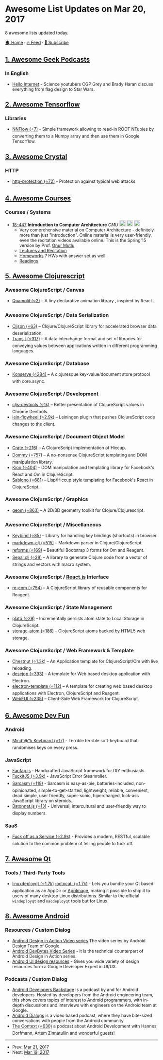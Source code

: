 # Awesome List Updates on Mar 20, 2017

8 awesome lists updated today.

[🏠 Home](/README.md) · [🔥 Feed](https://test.trackawesomelist.com/feed.xml) · [📮 Subscribe](https://trackawesomelist.us17.list-manage.com/subscribe?u=d2f0117aa829c83a63ec63c2f&id=36a103854c)



## [1. Awesome Geek Podcasts](/content/ayr-ton/awesome-geek-podcasts/README.md)

### In English

*   [Hello Internet](http://www.hellointernet.fm/) - Science youtubers CGP Grey and Brady Haran discuss everything from flag design to Star Wars.

## [2. Awesome Tensorflow](/content/jtoy/awesome-tensorflow/README.md)

### Libraries

*   [NNFlow (⭐7)](https://github.com/welschma/NNFlow) - Simple framework allowing to read-in ROOT NTuples by converting them to a Numpy array and then use them in Google Tensorflow.

## [3. Awesome Crystal](/content/veelenga/awesome-crystal/README.md)

### HTTP

*   [http-protection (⭐72)](https://github.com/rogeriozambon/http-protection) - Protection against typical web attacks

## [4. Awesome Courses](/content/prakhar1989/awesome-courses/README.md)

### Courses / Systems

*   [18-447](http://www.ece.cmu.edu/\~ece447/s15/doku.php?id=start) **Introduction to Computer Architecture** *CMU* <img src="https://assets-cdn.github.com/images/icons/emoji/unicode/1f4f9.png" width="20" height="20" alt="Lecture Videos" title="Lecture Videos" /> <img src="https://assets-cdn.github.com/images/icons/emoji/unicode/1f4bb.png" width="20" height="20" alt="Assignments" title="Assignments" /> <img src="https://assets-cdn.github.com/images/icons/emoji/unicode/1f4da.png" width="20" height="20" alt="Readings" title="Readings" />
    *   Very comprehensive material on Computer Architecture - definitely more than just "introduction". Online material is very user-friendly, even the recitation videos available online. This is the Spring'15 version by Prof. [Onur Mutlu ](http://users.ece.cmu.edu/\~omutlu/)
    *   [Lectures and Recitation](http://www.ece.cmu.edu/\~ece447/s15/doku.php?id=schedule)
    *   [Homeworks](http://www.ece.cmu.edu/\~ece447/s15/doku.php?id=homeworks) 7 HWs with answer set as well
    *   [Readings](http://www.ece.cmu.edu/\~ece447/s15/doku.php?id=readings)

## [5. Awesome Clojurescript](/content/hantuzun/awesome-clojurescript/README.md)

### Awesome ClojureScript / Canvas

*   [Quamolit (⭐2)](https://github.com/Quamolit/quamolit) – A tiny declarative animation library , inspired by React.

### Awesome ClojureScript / Data Serialization

*   [Cljson (⭐63)](https://github.com/tailrecursion/cljson) – Clojure/ClojureScript library for accelerated browser data deserialization.
*   [Transit (⭐317)](https://github.com/cognitect/transit-cljs) – A data interchange format and set of libraries for conveying values between applications written in different programming languages.

### Awesome ClojureScript / Database

*   [Konserve (⭐284)](https://github.com/replikativ/konserve) – A clojuresque key-value/document store protocol with core.async.

### Awesome ClojureScript / Development

*   [cljs-devtools (⭐1k)](https://github.com/binaryage/cljs-devtools) – Better presentation of ClojureScript values in Chrome Devtools.
*   [lein-figwheel (⭐2.9k)](https://github.com/bhauman/lein-figwheel) – Leiningen plugin that pushes ClojureScript code changes to the client.

### Awesome ClojureScript / Document Object Model

*   [Crate (⭐216)](https://github.com/ibdknox/crate) – A ClojureScript implementation of Hiccup.
*   [Dommy (⭐757)](https://github.com/plumatic/dommy) – A no-nonsense ClojureScript templating and DOM manipulation library.
*   [Kioo (⭐404)](https://github.com/ckirkendall/kioo) – DOM manipulation and templating library for Facebook's React and Om in ClojureScript.
*   [Sablono (⭐681)](https://github.com/r0man/sablono) – Lisp/Hiccup style templating for Facebook's React in ClojureScript.

### Awesome ClojureScript / Graphics

*   [geom (⭐863)](https://github.com/thi-ng/geom) – A 2D/3D geometry toolkit for Clojure/Clojurescript.

### Awesome ClojureScript / Miscellaneous

*   [Keybind (⭐85)](https://github.com/piranha/keybind) – Library for handling key bindings (shortcuts) in browser.
*   [markdown-clj (⭐515)](https://github.com/yogthos/markdown-clj) – Markdown parser in Clojure/ClojureScript.
*   [reforms (⭐169)](https://github.com/bilus/reforms) – Beautiful Bootstrap 3 forms for Om and Reagent.
*   [Sepal.clj (⭐28)](https://github.com/Cirru/sepal.clj) – A library to generate Clojure code from a vector of strings and vectors with macro system.

### Awesome ClojureScript / [React.js](https://facebook.github.io/react/)   Interface

*   [re-com (⭐754)](https://github.com/Day8/re-com) – A ClojureScript library of reusable components for Reagent.

### Awesome ClojureScript / State Management

*   [plato (⭐29)](https://github.com/eneroth/plato) – Incrementally persists atom state to Local Storage in ClojureScript.
*   [storage-atom (⭐186)](https://github.com/alandipert/storage-atom) – ClojureScript atoms backed by HTML5 web storage.

### Awesome ClojureScript / Web Framework & Template

*   [Chestnut (⭐1.3k)](https://github.com/plexus/chestnut) – An Application template for ClojureScript/Om with live reloading.
*   [descjop (⭐393)](https://github.com/karad/lein_template_descjop) – A template for Web based desktop application with Electron.
*   [electron-template (⭐112)](https://github.com/ducky427/electron-template) – A template for creating web based desktop applications with Electron, ClojureScript and Reagent.
*   [WebFUI (⭐235)](https://github.com/drcode/webfui) – Client-Side Web Framework for ClojureScript.

## [6. Awesome Dev Fun](/content/mislavcimpersak/awesome-dev-fun/README.md)

### Android

*   [Mindf@\*k Keyboard (⭐17)](https://github.com/terriblehackskeyboard/keyboard) - Terrible terrible soft-keyboard that randomises keys on every press.

### JavaScript

*   [Fapfap.js](http://fapfapjs.io) - Handcrafted JavaScript framework for DIY enthusiasts.
*   [FuckitJS (⭐3.9k)](https://github.com/mattdiamond/fuckitjs) - JavaScript Error Steamroller.
*   [Sarcasm (⭐119)](https://github.com/komlev/sarcasm) - Sarcasm is easy-as-pie, batteries-included, non-opinionated, simple-to-get-started, lightweight, reliable, convenient, dead simple, user friendly, super-sonic, hipercharged, kick-ass JavaScript library on steroids.
*   [Batonnet.js (⭐13)](https://github.com/BinaryBrain/Batonnet.js) - Universal, intercultural and user-friendly way to display numbers.

### SaaS

*   [Fuck off as a Service (⭐2.9k)](https://github.com/tomdionysus/foaas) - Provides a modern, RESTful, scalable solution to the common problem of telling people to fuck off.

## [7. Awesome Qt](/content/JesseTG/awesome-qt/README.md)

### Tools / Third-Party Tools

*   [linuxdeployqt (⭐1.7k)](https://github.com/probonopd/linuxdeployqt) [:octocat: (⭐1.7k)](https://github.com/probonopd/linuxdeployqt) - Lets you bundle your Qt based application as an AppDir or [AppImage](http://appimage.org), making it possible to ship it to users of many desktop Linux distributions. Similar to the official `windeployqt` and `macdeployqt` tools but for Linux.

## [8. Awesome Android](/content/JStumpp/awesome-android/README.md)

### Resources / Custom Dialog

*   [Android Design in Action Video series](https://www.youtube.com/playlist?list=PLWz5rJ2EKKc8j2B95zGMb8muZvrIy-wcF) The video series by Android Design Team of Google.
*   [Android DevBytes Video Series](https://www.youtube.com/playlist?list=PLWz5rJ2EKKc_XOgcRukSoKKjewFJZrKV0) - It is the technical counterpart of Android Design in Action series.
*   [Android UI design resources](https://androiduiux.com/free-design-resources/) - Gives you wide variety of design resources form a Google Developer Expert in UI/UX.

### Podcasts / Custom Dialog

*   [Android Developers Backstage](http://androidbackstage.blogspot.com/) is a podcast by and for Android developers. Hosted by developers from the Android engineering team, this show covers topics of interest to Android programmers, with in-depth discussions and interviews with engineers on the Android team at Google.
*   [Android Dialogs](https://www.youtube.com/channel/UCMEmNnHT69aZuaOrE-dF6ug/feed) is a video based podcast, where they have bite-sized conversations with people from the Android community.
*   [The Context (⭐630)](https://github.com/artem-zinnatullin/TheContext-Podcast) a podcast about Android Development with Hannes Dorfmann, Artem Zinnatullin and wonderful guests!

---

- Prev: [Mar 21, 2017](/content/2017/03/21/README.md)
- Next: [Mar 19, 2017](/content/2017/03/19/README.md)